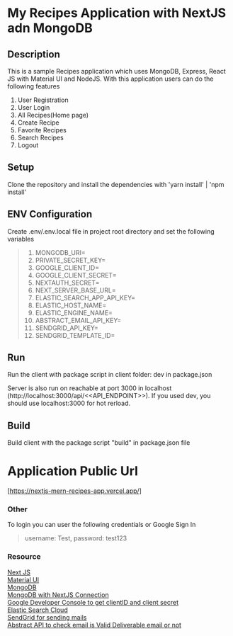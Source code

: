 # My Recipes Application with NextJS adn MongoDB

## Description
This is a sample Recipes application which uses MongoDB, Express, React JS with Material UI and NodeJS.
With this application users can do the following features
1. User Registration
2. User Login
3. All Recipes(Home page)
4. Create Recipe 
5. Favorite Recipes
6. Search Recipes
7. Logout

## Setup
Clone the repository and install the dependencies with 'yarn install' | 'npm install'

## ENV Configuration
Create .env/.env.local file in project root directory and set the following variables
> 1. MONGODB_URI= 
> 2. PRIVATE_SECRET_KEY= 
> 3. GOOGLE_CLIENT_ID= 
> 4. GOOGLE_CLIENT_SECRET= 
> 5. NEXTAUTH_SECRET= 
> 6. NEXT_SERVER_BASE_URL= 
> 7. ELASTIC_SEARCH_APP_API_KEY= 
> 8. ELASTIC_HOST_NAME= 
> 9. ELASTIC_ENGINE_NAME=
> 9. ABSTRACT_EMAIL_API_KEY=
> 10. SENDGRID_API_KEY=
> 11. SENDGRID_TEMPLATE_ID=

## Run

Run the client with package script in client folder: dev in package.json

Server is also run on reachable at port 3000 in localhost (http://localhost:3000/api/<<API_ENDPOINT>>). If you used dev, you should use localhost:3000 for hot rerload.

## Build

Build client with the package script "build" in package.json file

# Application Public Url 
[https://nextjs-mern-recipes-app.vercel.app/]

### Other

To login you can user the following credentials or Google Sign In

> username: Test,
> password: test123

### Resource
[Next JS](https://nextjs.org/learn/basics/create-nextjs-app)<br>
[Material UI](https://create-react-app.dev/)<br>
[MongoDB](https://www.mongodb.com/) <br>
[MongoDB with NextJS Connection](https://hevodata.com/learn/next-js-mongodb-connection/)<br>
[Google Developer Console to get clientID and client secret](https://console.cloud.google.com/)<br>
[Elastic Search Cloud](https://www.elastic.co/cloud/) <br>
[SendGrid for sending mails](https://app.sendgrid.com/) <br>
[Abstract API to check email is Valid Deliverable email or not](https://app.abstractapi.com/) <br>
